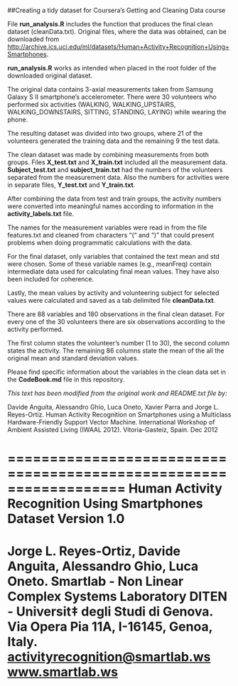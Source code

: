 ##Creating a tidy dataset for Coursera’s Getting and Cleaning Data course

File __run_analysis.R__ includes the function that produces the final clean dataset (cleanData.txt). Original files, where the data was obtained, can be downloaded from http://archive.ics.uci.edu/ml/datasets/Human+Activity+Recognition+Using+Smartphones.

__run_analysis.R__ works as intended when placed in the root folder of the downloaded original dataset.

The original data contains 3-axial measurements taken from Samsung Galaxy S II smartphone’s accelerometer. There were 30 volunteers who performed six activities (WALKING, WALKING_UPSTAIRS, WALKING_DOWNSTAIRS, SITTING, STANDING, LAYING) while wearing the phone.

The resulting dataset was divided into two groups, where 21 of the volunteers generated the training data and the remaining 9 the test data. 

The clean dataset was made by combining measurements from both groups. Files __X_test.txt__ and __X_train.txt__ included all the measurement data. __Subject_test.txt__ and __subject_train.txt__ had the numbers of the volunteers separated from the measurement data. Also the numbers for activities were in separate files, __Y_test.txt__ and __Y_train.txt__.

After combining the data from test and train groups, the activity numbers were converted into meaningful names according to information in the __activity_labels.txt__ file.

The names for the measurement variables were read in from the file features.txt and cleaned from characters “(“ and “)” that could present problems when doing programmatic calculations with the data.

For the final dataset, only variables that contained the text mean and std were chosen. Some of these variable names (e.g., meanFreq) contain intermediate data used for calculating final mean values. They have also been included for coherence.

Lastly, the mean values by activity and volunteering subject for selected values were calculated and saved as a tab delimited file __cleanData.txt__.

There are 88 variables and 180 observations in the final clean dataset. For every one of the 30 volunteers there are six observations according to the activity performed.

The first column states the volunteer’s number (1 to 30), the second column states the activity. The remaining 86 columns state the mean of the all the original mean and standard deviation values.

Please find specific information about the variables in the clean data set in the __CodeBook.md__ file in this repository.

_This text has been modified from the original work and README.txt file by:_

Davide Anguita, Alessandro Ghio, Luca Oneto, Xavier Parra and Jorge L. Reyes-Ortiz. Human Activity Recognition on Smartphones using a Multiclass Hardware-Friendly Support Vector Machine. International Workshop of Ambient Assisted Living (IWAAL 2012). Vitoria-Gasteiz, Spain. Dec 2012

==================================================================
Human Activity Recognition Using Smartphones Dataset
Version 1.0
==================================================================
Jorge L. Reyes-Ortiz, Davide Anguita, Alessandro Ghio, Luca Oneto.
Smartlab - Non Linear Complex Systems Laboratory
DITEN - Universit‡ degli Studi di Genova.
Via Opera Pia 11A, I-16145, Genoa, Italy.
activityrecognition@smartlab.ws
www.smartlab.ws
==================================================================

